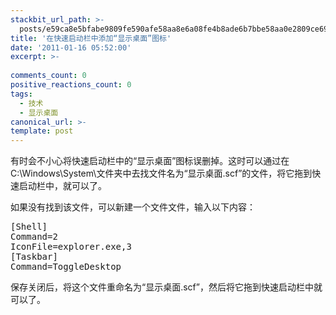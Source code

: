 ```yaml
---
stackbit_url_path: >-
  posts/e59ca8e5bfabe9809fe590afe58aa8e6a08fe4b8ade6b7bbe58aa0e2809ce698bee7a4bae6a18ce99da2e2809de59bbee6a087
title: '在快速启动栏中添加“显示桌面”图标'
date: '2011-01-16 05:52:00'
excerpt: >-
  
comments_count: 0
positive_reactions_count: 0
tags: 
  - 技术
  - 显示桌面
canonical_url: >-
template: post
---
```

<p>有时会不小心将快速启动栏中的“显示桌面”图标误删掉。这时可以通过在C:\Windows\System\文件夹中去找文件名为“显示桌面.scf”的文件，将它拖到快速启动栏中，就可以了。</p>  <p>如果没有找到该文件，可以新建一个文件文件，输入以下内容：</p>  <pre style="text-indent: 0px">[Shell] <br />Command=2 <br />IconFile=explorer.exe,3 <br />[Taskbar] <br />Command=ToggleDesktop <br /></pre>

<p>保存关闭后，将这个文件重命名为“显示桌面.scf”，然后将它拖到快速启动栏中就可以了。</p>